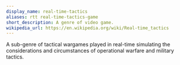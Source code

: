 ```yaml
---
display_name: real-time-tactics
aliases: rtt real-time-tactics-game
short_description: A genre of video game.
wikipedia_url: https://en.wikipedia.org/wiki/Real-time_tactics
---
```

A sub-genre of tactical wargames played in real-time simulating the considerations and circumstances of operational warfare and military tactics.